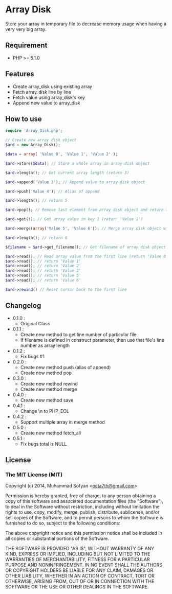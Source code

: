 # Array Disk
Store your array in temporary file to decrease memory usage when having a very very big array.

## Requirement
* PHP >= 5.1.0

## Features
* Create array_disk using existing array
* Fetch array_disk line by line
* Fetch value using array_disk's key
* Append new value to array_disk

## How to use
```php
require 'Array_Disk.php';

// Create new array disk object
$ard = new Array_Disk();

$data = array( 'Value 0', 'Value 1', 'Value 2' );

$ard->store($data); // Store a whole array in array disk object

$ard->length(); // Get current array length (return 3)

$ard->append('Value 3'); // Append value to array disk object

$ard->push('Value 4'); // Alias of append

$ard->length(); // return 5

$ard->pop(); // Remove last element from array disk object and return the last element (return 'Value 4')

$ard->get(1); // Get array value in key 1 (return 'Value 1')

$ard->merge(array('Value 5', 'Value 6')); // Merge array disk object with another array

$ard->length(); // return 6

$filename = $ard->get_filename(); // Get filename of array disk object storage

$ard->read(); // Read array value from the first line (return 'Value 0')
$ard->read(); // return 'Value 1'
$ard->read(); // return 'Value 2'
$ard->read(); // return 'Value 3'
$ard->read(); // return 'Value 5'
$ard->read(); // return 'Value 6'

$ard->rewind() // Reset cursor back to the first line

```

## Changelog
* 0.1.0 :
    * Original Class
* 0.1.1 :
    * Create new method to get line number of particular file
    * If filename is defined in construct parameter, then use that file's line number as array length
* 0.1.2 :
    * Fix bugs #1
* 0.2.0 :
    * Create new method push (alias of append)
    * Create new method pop
* 0.3.0 :
    * Create new method rewind
    * Create new method merge
* 0.4.0 :
    * Create new method save
* 0.4.1 :
    * Change \\n to PHP_EOL
* 0.4.2 :
    * Support multiple array in merge method
* 0.5.0 :
    * Create new method fetch_all
* 0.5.1 :
	* Fix bugs total is NULL

## License
### The MIT License (MIT)

Copyright (c) 2014, Muhammad Sofyan \<<octa7th@gmail.com>\>

Permission is hereby granted, free of charge, to any person obtaining a copy
of this software and associated documentation files (the "Software"), to deal
in the Software without restriction, including without limitation the rights
to use, copy, modify, merge, publish, distribute, sublicense, and/or sell
copies of the Software, and to permit persons to whom the Software is
furnished to do so, subject to the following conditions:

The above copyright notice and this permission notice shall be included in
all copies or substantial portions of the Software.

THE SOFTWARE IS PROVIDED "AS IS", WITHOUT WARRANTY OF ANY KIND, EXPRESS OR
IMPLIED, INCLUDING BUT NOT LIMITED TO THE WARRANTIES OF MERCHANTABILITY,
FITNESS FOR A PARTICULAR PURPOSE AND NONINFRINGEMENT. IN NO EVENT SHALL THE
AUTHORS OR COPYRIGHT HOLDERS BE LIABLE FOR ANY CLAIM, DAMAGES OR OTHER
LIABILITY, WHETHER IN AN ACTION OF CONTRACT, TORT OR OTHERWISE, ARISING FROM,
OUT OF OR IN CONNECTION WITH THE SOFTWARE OR THE USE OR OTHER DEALINGS IN
THE SOFTWARE.